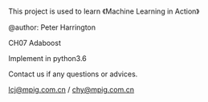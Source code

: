 This project is used to learn 《Machine Learning in Action》

@author: Peter Harrington

CH07  Adaboost

Implement in python3.6

Contact us if any questions or advices.

lcj@mpig.com.cn / chy@mpig.com.cn
